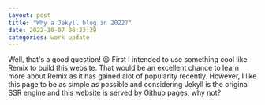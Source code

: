 ```yaml
---
layout: post
title: "Why a Jekyll blog in 2022?"
date: 2022-10-07 06:23:39
categories: work update
---
```


Well, that's a good question! 😃 First I intended to use something cool like Remix to build this website. That would be an excellent chance to learn more about Remix as it has gained alot of popularity recently. However, I like this page to be as simple as possible and considering Jekyll is the original SSR engine and this website is served by Github pages, why not?
